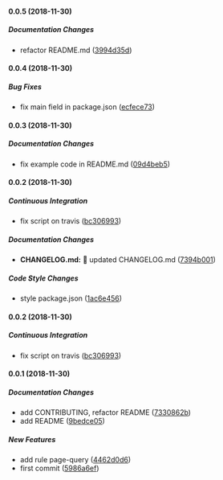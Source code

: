 #### 0.0.5 (2018-11-30)

##### Documentation Changes

*  refactor README.md ([3994d35d](https://github.com/tyankatsu0105/eslint-plugin-gridsome/commit/3994d35d844a6358d389ff43d18a5e0dd7963976))

#### 0.0.4 (2018-11-30)

##### Bug Fixes

*  fix main field in package.json ([ecfece73](https://github.com/tyankatsu0105/eslint-plugin-gridsome/commit/ecfece73a308eaadc7f9c5e88b2fa4e40aa1f1a0))

#### 0.0.3 (2018-11-30)

##### Documentation Changes

*  fix example code in README.md ([09d4beb5](https://github.com/tyankatsu0105/eslint-plugin-gridsome/commit/09d4beb55913fb634ddab70e1576282fa46c143e))

#### 0.0.2 (2018-11-30)

##### Continuous Integration

*  fix script on travis ([bc306993](https://github.com/tyankatsu0105/eslint-plugin-gridsome/commit/bc3069938fa7f805f8dcc290a67cbf41e9248597))

##### Documentation Changes

* **CHANGELOG.md:**  :bookmark: updated CHANGELOG.md ([7394b001](https://github.com/tyankatsu0105/eslint-plugin-gridsome/commit/7394b0011522b97633c04f30e2491b707e877b59))

##### Code Style Changes

*  style package.json ([1ac6e456](https://github.com/tyankatsu0105/eslint-plugin-gridsome/commit/1ac6e4561b798617f287fad1c26b11db22b514b2))

#### 0.0.2 (2018-11-30)

##### Continuous Integration

*  fix script on travis ([bc306993](https://github.com/tyankatsu0105/eslint-plugin-gridsome/commit/bc3069938fa7f805f8dcc290a67cbf41e9248597))

#### 0.0.1 (2018-11-30)

##### Documentation Changes

*  add CONTRIBUTING, refactor README ([7330862b](https://github.com/tyankatsu0105/eslint-plugin-gridsome/commit/7330862b2efc3c96a743e4ee1668271b3a81a978))
*  add README ([9bedce05](https://github.com/tyankatsu0105/eslint-plugin-gridsome/commit/9bedce05051a2478910e458f7e6bfe286c937b66))

##### New Features

*  add rule page-query ([4462d0d6](https://github.com/tyankatsu0105/eslint-plugin-gridsome/commit/4462d0d69187f7991cafa69099522079203a6605))
*  first commit ([5986a6ef](https://github.com/tyankatsu0105/eslint-plugin-gridsome/commit/5986a6efe04cf7dc84b9b3f93d700c42b9a229c5))

